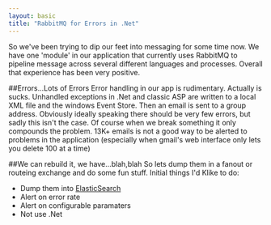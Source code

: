 ```yaml
---
layout: basic
title: "RabbitMQ for Errors in .Net" 
---
```


So we've been trying to dip our feet into messaging for some time now. We have one 'module' in our application that currently uses RabbitMQ to pipeline message across several different languages and processes. Overall that experience has been very positive.

##Errors...Lots of Errors
Error handling in our app is rudimentary. Actually is sucks. Unhandled exceptions in .Net and classic ASP are written to a local XML file and the windows Event Store. Then an email is sent to a group address. Obviously ideally speaking there should be very few errors, but sadly this isn't the case. Of course when we break something it only compounds the problem. 13K+ emails is not a good way to be alerted to problems in the application (especially when gmail's web interface only lets you delete 100 at a time)

##We can rebuild it, we have...blah,blah
So lets dump them in a fanout or routeing exchange and do some fun stuff. Initial things I'd Klike to do:
- Dump them into [ElasticSearch](http://www.elasticsearch.org/)
- Alert on error rate
- Alert on configurable paramaters
- Not use .Net